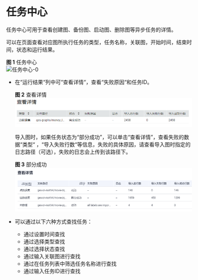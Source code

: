 # 任务中心<a name="ges_01_0064"></a>

任务中心可用于查看创建图、备份图、启动图、删除图等异步任务的详情。

可以在页面查看对应图所执行任务的类型，任务名称，关联图，开始时间，结束时间，状态和运行结果。

**图 1**  任务中心<a name="fig1750313255208"></a>  
![](figures/任务中心-0.png "任务中心-0")

-   在“运行结果“列中可“查看详情“，查看“失败原因“和任务ID。

    **图 2**  查看详情<a name="fig176771517193517"></a>  
    ![](figures/查看详情.png "查看详情")

    导入图时，如果任务状态为“部分成功”，可以单击“查看详情”，查看失败的数据“类型“  ，“导入失败行数“等信息，失败的具体原因，请查看导入图时指定的日志路径（可选），失败的日志会上传到该路径下。

    **图 3**  部分成功<a name="fig1183805510464"></a>  
    ![](figures/部分成功.png "部分成功")


-   可以通过以下六种方式查找任务：
    -   通过设置时间查找
    -   通过选择类型查找
    -   通过选择状态查找
    -   通过输入关联图进行查找
    -   通过在任务列表中筛选任务名称进行查找
    -   通过输入任务ID进行查找


